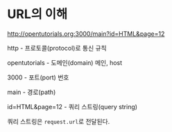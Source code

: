 # URL의 이해

http://opentutorials.org:3000/main?id=HTML&page=12

http - 프로토콜(protocol)로 통신 규칙

opentutorials - 도메인(domain) 메인, host

3000 - 포트(port) 번호

main - 경로(path)

id=HTML&page=12 - 쿼리 스트링(query string)



쿼리 스트링은 `request.url`로 전달된다.